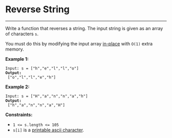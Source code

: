 # Reverse String

***

Write a function that reverses a string. The input string is given as an array of characters `s`.

You must do this by modifying the input array [in-place](https://en.wikipedia.org/wiki/In-place\_algorithm) with `O(1)` extra memory.

&#x20;

**Example 1:**

<pre><code>Input: s = ["h","e","l","l","o"]
<strong>Output:
</strong> ["o","l","l","e","h"]</code></pre>

**Example 2:**

<pre><code>Input: s = ["H","a","n","n","a","h"]
<strong>Output:
</strong> ["h","a","n","n","a","H"]</code></pre>

&#x20;

**Constraints:**

* `1 <= s.length <= 105`
* `s[i]` is a [printable ascii character](https://en.wikipedia.org/wiki/ASCII#Printable\_characters).
